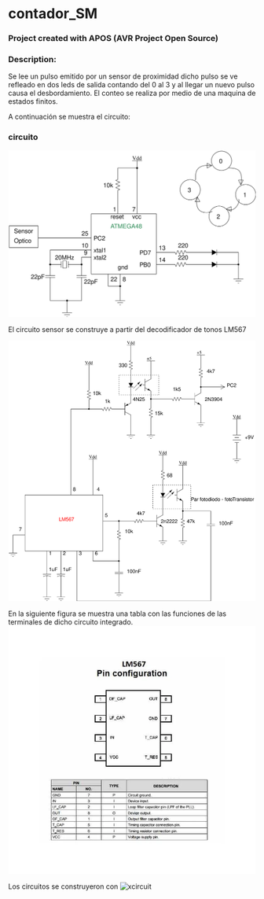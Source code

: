 
# contador_SM 

### Project created with APOS (AVR Project Open Source)

### Description:
Se lee un pulso emitido por un sensor de proximidad dicho pulso se ve refleado en dos leds de salida contando del 0 al 3 y al llegar un nuevo pulso causa el desbordamiento.
El conteo se realiza por medio de una maquina de estados finitos.
 
A continuación se muestra el circuito:
 
### circuito 
 
![Circuito contador](img/circuito.svg)

El circuito sensor se construye a partir del decodificador de tonos LM567

![circuito sensor](img/Sensor.svg)

En la siguiente figura se muestra una tabla con las funciones de las terminales de dicho circuito integrado.
![lm567 pinout](img/lm567.webp)

Los circuitos se construyeron con ![xcircuit](http://opencircuitdesign.com/xcircuit/)
